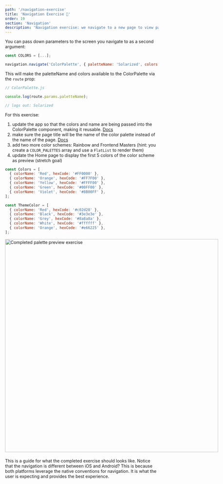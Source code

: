 ```yaml
---
path: '/navigation-exercise'
title: 'Navigation Exercise 📝'
order: 19
section: 'Navigation'
description: 'Navigation exercise: we navigate to a new page to view palette details'
---
```


You can pass down parameters to the screen you navigate to as a second argument:

```js
const COLORS = [...];

navigation.navigate('ColorPalette', { paletteName: 'Solarized', colors: COLORS });
```

This will make the paletteName and colors available to the ColorPalette via the `route` prop:

```js
// ColorPalette.js

console.log(route.params.paletteName);

// logs out: Solarized
```

For this exercise:

1. update the app so that the colors and name are being passed into the ColorPalette component, making it reusable. [Docs](https://reactnavigation.org/docs/params)
2. make sure the page title will be the name of the color palette instead of the name of the page. [Docs](https://reactnavigation.org/docs/headers#using-params-in-the-title)
3. add two more color schemes: Rainbow and Frontend Masters (hint: you create a `COLOR_PALETTES` array and use a `FlatList` to render them)
4. update the Home page to display the first 5 colors of the color scheme as preview (stretch goal)

```js
const Colors = [
  { colorName: 'Red', hexCode: '#FF0000' },
  { colorName: 'Orange', hexCode: '#FF7F00' },
  { colorName: 'Yellow', hexCode: '#FFFF00' },
  { colorName: 'Green', hexCode: '#00FF00' },
  { colorName: 'Violet', hexCode: '#8B00FF' },
];

const ThemeColor = [
  { colorName: 'Red', hexCode: '#c02d28' },
  { colorName: 'Black', hexCode: '#3e3e3e' },
  { colorName: 'Grey', hexCode: '#8a8a8a' },
  { colorName: 'White', hexCode: '#ffffff' },
  { colorName: 'Orange', hexCode: '#e66225' },
];
```

<div style="width:700px;margin:0 auto;margin-bottom:20px">
    <img alt="Completed palette preview exercise" src="./images/palette-preview.gif" width=700 />
</div>

This is a guide for what the completed exercise should looks like. Notice that the navigation is different between iOS and Android? This is because both platforms leverage the native conventions for navigation. It is what the user is expecting and provides the best experience.
